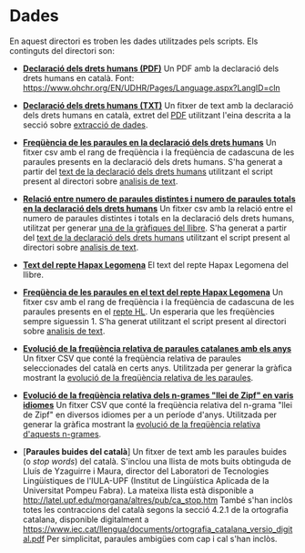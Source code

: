 # Dades

En aquest directori es troben les dades utilitzades pels scripts. Els
continguts del directori son:

* [**Declaració dels drets humans (PDF)**](DeclaracioDretsHumans.pdf) Un PDF
  amb la declaració dels drets humans en català. Font:
  https://www.ohchr.org/EN/UDHR/Pages/Language.aspx?LangID=cln
  
* [**Declaració dels drets humans (TXT)**](DeclaracioDretsHumans.txt) Un fitxer
  de text amb la declaració dels drets humans en català, extret del
  [PDF](DeclaracioDretsHumans.pdf) utilitzant l'eina descrita a la secció sobre
  [extracció de dades](../text_extraction).

* [**Freqüència de les paraules en la declaració dels drets
  humans**](DeclaracioDretsHumansFrequencies.csv) Un fitxer csv amb el rang de
  freqüència i la freqüència de cadascuna de les paraules presents en la
  declaració dels drets humans. S'ha generat a partir del [text de la
  declaració dels drets humans](DeclaracioDretsHumans.txt) utilitzant el script
  present al directori sobre [analisis de text](../text_analysis).
  
* [**Relació entre numero de paraules distintes i numero de paraules totals en
  la declaració dels drets humans**](DeclaracioDretsHumansDistintes.csv) Un
  fitxer csv amb la relació entre el numero de paraules distintes i totals en
  la declaració dels drets humans, utilitzat per generar [una de la gràfiques
  del llibre](../distinct_total). S'ha generat a partir del [text de la
  declaració dels drets humans](DeclaracioDretsHumans.txt) utilitzant el script
  present al directori sobre [analisis de text](../text_analysis).
  
* [**Text del repte Hapax Legomena**](repte_hl.txt) El text del repte Hapax
  Legomena del llibre.
  
* [**Freqüència de les paraules en el text del repte Hapax
  Legomena**](repte_hl.csv) Un fitxer csv amb el rang de freqüència i la
  freqüència de cadascuna de les paraules presents en el [repte
  HL](repte_hl.txt). Un esperaria que les freqüències sempre siguessin 1. S'ha
  generat utilitzant el script present al directori sobre [analisis de
  text](../text_analysis).
  
* [**Evolució de la freqüència relativa de paraules catalanes amb els
  anys**](catalan_words.csv) Un fitxer CSV que conté la freqüència relativa de
  paraules seleccionades del català en certs anys. Utilitzada per generar la
  gràfica mostrant la [evolució de la freqüència relativa de les
  paraules](../frequency_evolution).
  
* [**Evolució de la freqüència relativa dels n-grames "llei de Zipf" en varis
  idiomes**](zipf_ngrams.csv) Un fitxer CSV que conté la freqüència relativa
  del n-grama "llei de Zipf" en diversos idiomes per a un període
  d'anys. Utilitzada per generar la gràfica mostrant la [evolució de la
  freqüència relativa d'aquests n-grames](../frequency_evolution).

* [**Paraules buides del català**] Un fitxer de text amb les paraules buides (o
  *stop words*) del català. S'inclou una llista de mots buits obtinguda de
  Lluís de Yzaguirre i Maura, director del Laboratori de Tecnologies
  Lingüístiques de l'IULA-UPF (Institut de Lingüística Aplicada de la
  Universitat Pompeu Fabra). La mateixa llista està disponible a
  http://latel.upf.edu/morgana/altres/pub/ca_stop.htm També s'han inclòs totes
  les contraccions del català segons la secció 4.2.1 de la ortografia catalana,
  disponible digitalment a
  https://www.iec.cat/llengua/documents/ortografia_catalana_versio_digital.pdf
  Per simplicitat, paraules ambigües com cap i cal s'han inclòs.
